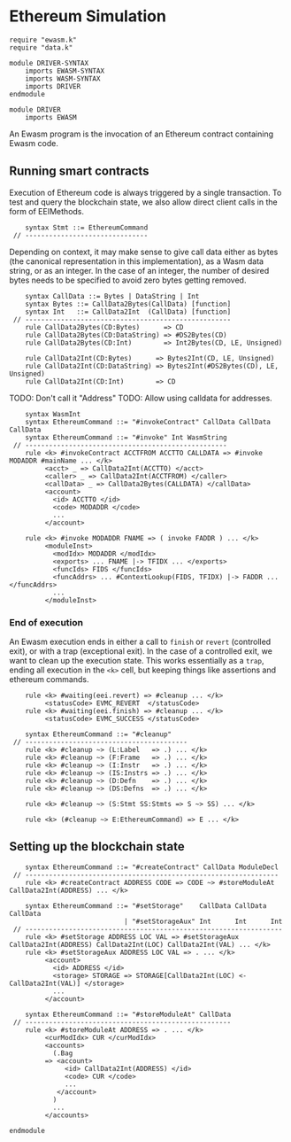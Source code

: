 Ethereum Simulation
===================

```k
require "ewasm.k"
require "data.k"

module DRIVER-SYNTAX
    imports EWASM-SYNTAX
    imports WASM-SYNTAX
    imports DRIVER
endmodule

module DRIVER
    imports EWASM
```

An Ewasm program is the invocation of an Ethereum contract containing Ewasm code.

Running smart contracts
-----------------------

Execution of Ethereum code is always triggered by a single transaction.
To test and query the blockchain state, we also allow direct client calls in the form of EEIMethods.

```k
    syntax Stmt ::= EthereumCommand
 // -------------------------------
```

Depending on context, it may make sense to give call data either as bytes (the canonical representation in this implementation), as a Wasm data string, or as an integer.
In the case of an integer, the number of desired bytes needs to be specified to avoid zero bytes getting removed.

```k
    syntax CallData ::= Bytes | DataString | Int
    syntax Bytes ::= CallData2Bytes(CallData) [function]
    syntax Int   ::= CallData2Int  (CallData) [function]
 // ----------------------------------------------------
    rule CallData2Bytes(CD:Bytes)      => CD
    rule CallData2Bytes(CD:DataString) => #DS2Bytes(CD)
    rule CallData2Bytes(CD:Int)        => Int2Bytes(CD, LE, Unsigned)

    rule CallData2Int(CD:Bytes)      => Bytes2Int(CD, LE, Unsigned)
    rule CallData2Int(CD:DataString) => Bytes2Int(#DS2Bytes(CD), LE, Unsigned)
    rule CallData2Int(CD:Int)        => CD
```

TODO: Don't call it "Address"
TODO: Allow using calldata for addresses.

```k
    syntax WasmInt
    syntax EthereumCommand ::= "#invokeContract" CallData CallData CallData
    syntax EthereumCommand ::= "#invoke" Int WasmString
 // ---------------------------------------------------
    rule <k> #invokeContract ACCTFROM ACCTTO CALLDATA => #invoke MODADDR #mainName ... </k>
         <acct> _ => CallData2Int(ACCTTO) </acct>
         <caller> _ => CallData2Int(ACCTFROM) </caller>
         <callData> _ => CallData2Bytes(CALLDATA) </callData>
         <account>
           <id> ACCTTO </id>
           <code> MODADDR </code>
           ...
         </account>

    rule <k> #invoke MODADDR FNAME => ( invoke FADDR ) ... </k>
         <moduleInst>
           <modIdx> MODADDR </modIdx>
           <exports> ... FNAME |-> TFIDX ... </exports>
           <funcIds> FIDS </funcIds>
           <funcAddrs> ... #ContextLookup(FIDS, TFIDX) |-> FADDR ... </funcAddrs>
           ...
         </moduleInst>
```

### End of execution

An Ewasm execution ends in either a call to `finish` or `revert` (controlled exit), or with a trap (exceptional exit).
In the case of a controlled exit, we want to clean up the execution state.
This works essentially as a `trap`, ending all execution in the `<k>` cell, but keeping things like assertions and ethereum commands.

```k
    rule <k> #waiting(eei.revert) => #cleanup ... </k>
         <statusCode> EVMC_REVERT  </statusCode>
    rule <k> #waiting(eei.finish) => #cleanup ... </k>
         <statusCode> EVMC_SUCCESS </statusCode>

    syntax EthereumCommand ::= "#cleanup"
 // -----------------------------------------
    rule <k> #cleanup ~> (L:Label   => .) ... </k>
    rule <k> #cleanup ~> (F:Frame   => .) ... </k>
    rule <k> #cleanup ~> (I:Instr   => .) ... </k>
    rule <k> #cleanup ~> (IS:Instrs => .) ... </k>
    rule <k> #cleanup ~> (D:Defn    => .) ... </k>
    rule <k> #cleanup ~> (DS:Defns  => .) ... </k>

    rule <k> #cleanup ~> (S:Stmt SS:Stmts => S ~> SS) ... </k>

    rule <k> (#cleanup ~> E:EthereumCommand) => E ... </k>
```

Setting up the blockchain state
-------------------------------

```k
    syntax EthereumCommand ::= "#createContract" CallData ModuleDecl
 // ----------------------------------------------------------------
    rule <k> #createContract ADDRESS CODE => CODE ~> #storeModuleAt CallData2Int(ADDRESS) ... </k>

    syntax EthereumCommand ::= "#setStorage"    CallData CallData CallData
                             | "#setStorageAux" Int      Int      Int
 // -----------------------------------------------------------------
    rule <k> #setStorage ADDRESS LOC VAL => #setStorageAux CallData2Int(ADDRESS) CallData2Int(LOC) CallData2Int(VAL) ... </k>
    rule <k> #setStorageAux ADDRESS LOC VAL => . ... </k>
         <account>
           <id> ADDRESS </id>
           <storage> STORAGE => STORAGE[CallData2Int(LOC) <- CallData2Int(VAL)] </storage>
           ...
         </account>

    syntax EthereumCommand ::= "#storeModuleAt" CallData
 // ----------------------------------------------------
    rule <k> #storeModuleAt ADDRESS => . ... </k>
         <curModIdx> CUR </curModIdx>
         <accounts>
           (.Bag
         => <account>
              <id> CallData2Int(ADDRESS) </id>
              <code> CUR </code>
              ...
            </account>
           )
           ...
         </accounts>
```

```k
endmodule
```
